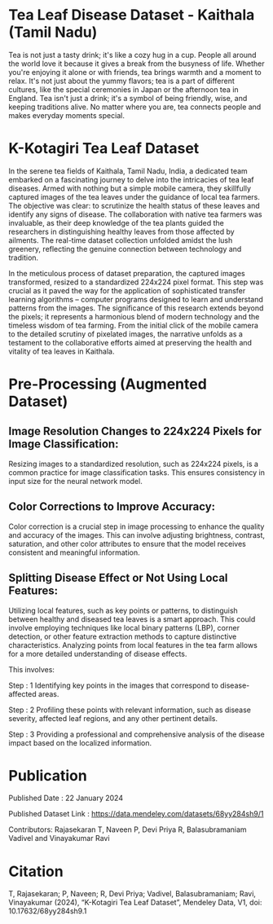 # Tea Leaf Disease Dataset - Kaithala (Tamil Nadu)


Tea is not just a tasty drink; it's like a cozy hug in a cup. People all around the world love it because it gives a break from the busyness of life. Whether you're enjoying it alone or with friends, tea brings warmth and a moment to relax. It's not just about the yummy flavors; tea is a part of different cultures, like the special ceremonies in Japan or the afternoon tea in England. Tea isn't just a drink; it's a symbol of being friendly, wise, and keeping traditions alive. No matter where you are, tea connects people and makes everyday moments special.


# K-Kotagiri Tea Leaf Dataset

In the serene tea fields of Kaithala, Tamil Nadu, India, a dedicated team embarked on a fascinating journey to delve into the intricacies of tea leaf diseases. Armed with nothing but a simple mobile camera, they skillfully captured images of the tea leaves under the guidance of local tea farmers. The objective was clear: to scrutinize the health status of these leaves and identify any signs of disease. The collaboration with native tea farmers was invaluable, as their deep knowledge of the tea plants guided the researchers in distinguishing healthy leaves from those affected by ailments. The real-time dataset collection unfolded amidst the lush greenery, reflecting the genuine connection between technology and tradition.

In the meticulous process of dataset preparation, the captured images transformed, resized to a standardized 224x224 pixel format. This step was crucial as it paved the way for the application of sophisticated transfer learning algorithms – computer programs designed to learn and understand patterns from the images. The significance of this research extends beyond the pixels; it represents a harmonious blend of modern technology and the timeless wisdom of tea farming. From the initial click of the mobile camera to the detailed scrutiny of pixelated images, the narrative unfolds as a testament to the collaborative efforts aimed at preserving the health and vitality of tea leaves in Kaithala.

# Pre-Processing (Augmented Dataset)


## Image Resolution Changes to 224x224 Pixels for Image Classification:

Resizing images to a standardized resolution, such as 224x224 pixels, is a common practice for image classification tasks. This ensures consistency in input size for the neural network model.

## Color Corrections to Improve Accuracy:

Color correction is a crucial step in image processing to enhance the quality and accuracy of the images. This can involve adjusting brightness, contrast, saturation, and other color attributes to ensure that the model receives consistent and meaningful information.

## Splitting Disease Effect or Not Using Local Features:

Utilizing local features, such as key points or patterns, to distinguish between healthy and diseased tea leaves is a smart approach. This could involve employing techniques like local binary patterns (LBP), corner detection, or other feature extraction methods to capture distinctive characteristics.
Analyzing points from local features in the tea farm allows for a more detailed understanding of disease effects. 

This involves:


Step : 1
  Identifying key points in the images that correspond to disease-affected areas.

Step : 2 
  Profiling these points with relevant information, such as disease severity, affected leaf regions, and any other pertinent details.

Step : 3 
  Providing a professional and comprehensive analysis of the disease impact based on the localized information.


# Publication

Published Date : 22 January 2024

Published Dataset Link : https://data.mendeley.com/datasets/68yy284sh9/1

Contributors: Rajasekaran T, Naveen P, Devi Priya R, Balasubramaniam Vadivel and Vinayakumar Ravi

# Citation

T, Rajasekaran; P, Naveen; R, Devi Priya; Vadivel, Balasubramaniam; Ravi, Vinayakumar (2024), “K-Kotagiri Tea Leaf Dataset”, Mendeley Data, V1, doi: 10.17632/68yy284sh9.1
